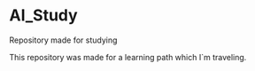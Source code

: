 # AI_Study
Repository made for studying


This repository was made for a learning path which I`m traveling.
